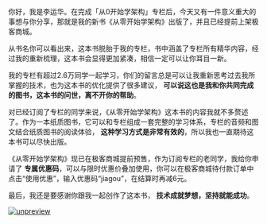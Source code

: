 你好，我是李运华。在完成「从0开始学架构」专栏后，今天又有一件意义重大的事想与你分享，那就是我的新书《从零开始学架构》出版了，并且已经提前上架极客商城。

从书名你可以看出来，这本书脱胎于我的专栏，书中涵盖了专栏所有精华内容，经过我的重新梳理，这本书会显得更加紧凑，相信一定可以让你耳目一新。

我的专栏有超过2.6万同学一起学习，你们的留言总是可以让我重新思考过去我所掌握的技术，也为这本书的优化提供了很多建议， **可以说这也是我和你共同完成的图书，这本书的问世，离不开你的帮助**。

对已经订阅了专栏的同学来说，《从零开始学架构》这本书的内容我就不多赘述了。作为一本纸质图书，它可以和专栏组成一套完整的学习体系，专栏的音频和图文结合纸质图书的阅读体验， **这种学习方式是非常有效的**，所以我也一直期待这本书可以尽快出版。

《从零开始学架构》现已在极客商城提前预售，作为订阅专栏的老同学，我给你申请了 **专属优惠码**，可以与限时优惠价叠加使用，你可以在极客商城待付款订单中点击“使用优惠”，输入优惠码“jiagou”，在结算时再减6元。

最后，我还是要感谢你跟我一起创作了这本书， **技术成就梦想，坚持就能成功**。

[![unpreview](https://static001.geekbang.org/resource/image/f1/ce/f1b6d7ac4a05aa17cfb90f8bb66f05ce.jpg?wh=1142*640)](time://mall?url=https%3A%2F%2Fh5.youzan.com%2Fwscshop%2Fgoods%2F2oghqbo0qugbs%3Fdc_ps%3D2089737893579973633.200001%26from%3Dsinglemessage)